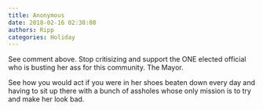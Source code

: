 ```yaml
---
title: Anonymous
date: 2018-02-16 02:38:08
authors: Ripp
categories: Holiday
---
```


 See comment above. Stop critisizing and support the ONE elected official who is busting her ass for this community. The Mayor. 

See how you would act if you were in her shoes beaten down every day and having to sit up there with a bunch of assholes whose only mission is to try and make her look bad.
